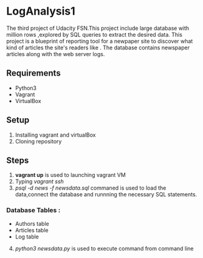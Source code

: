 # LogAnalysis1

The third project  of Udacity FSN.This project include large database with million rows ,explored by SQL queries to extract  the desired data.
This project is a blueprint of reporting tool for a newpaper site to discover what kind of articles the site's readers like .
The database contains newspaper articles along with the web server logs.

## Requirements 
- Python3
- Vagrant
- VirtualBox

## Setup
1. Installing  vagrant and virtualBox 
2. Cloning  repository

## Steps 

1. **vagrant up** is used to launching vagrant VM
2. Typing *vagrant ssh* 
3. *psql -d news -f newsdata.sql* commaned is used to load the data,connect the database and runnning the necessary SQL statements.

### Database Tables :
- Authors table
- Articles table
- Log table

4. *python3 newsdata.py*  is used to execute command from command line 	
